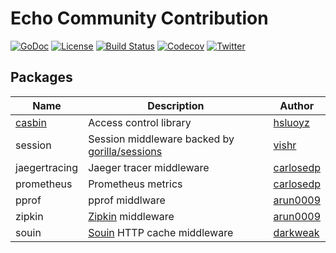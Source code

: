 # Echo Community Contribution

 [![GoDoc](http://img.shields.io/badge/go-documentation-blue.svg?style=flat-square)](http://godoc.org/github.com/labstack/echo-contrib)
 [![License](http://img.shields.io/badge/license-mit-blue.svg?style=flat-square)](https://raw.githubusercontent.com/labstack/echo-contrib/master/LICENSE)
 [![Build Status](http://img.shields.io/travis/labstack/echo-contrib.svg?style=flat-square)](https://travis-ci.org/labstack/echo-contrib)
 [![Codecov](https://img.shields.io/codecov/c/github/labstack/echo-contrib.svg?style=flat-square)](https://codecov.io/gh/labstack/echo-contrib)
 [![Twitter](https://img.shields.io/badge/twitter-@labstack-55acee.svg?style=flat-square)](https://twitter.com/labstack)

## Packages

Name | Description | Author
--- | --- | ---
[casbin](https://github.com/casbin/casbin) | Access control library | [hsluoyz](https://github.com/hsluoyz)
session | Session middleware backed by [gorilla/sessions](https://github.com/gorilla/sessions) | [vishr](https://github.com/vishr)
jaegertracing | Jaeger tracer middleware | [carlosedp](https://github.com/carlosedp)
prometheus | Prometheus metrics | [carlosedp](https://github.com/carlosedp)
pprof      | pprof middlware | [arun0009](https://github.com/arun0009)
zipkin | [Zipkin](https://github.com/openzipkin/zipkin-go) middleware | [arun0009](https://github.com/arun0009)
souin | [Souin](https://github.com/darkweak/souin) HTTP cache middleware | [darkweak](https://github.com/darkweak)
